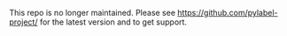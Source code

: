 This repo is no longer maintained. Please see https://github.com/pylabel-project/ for the latest version and to get support. 
